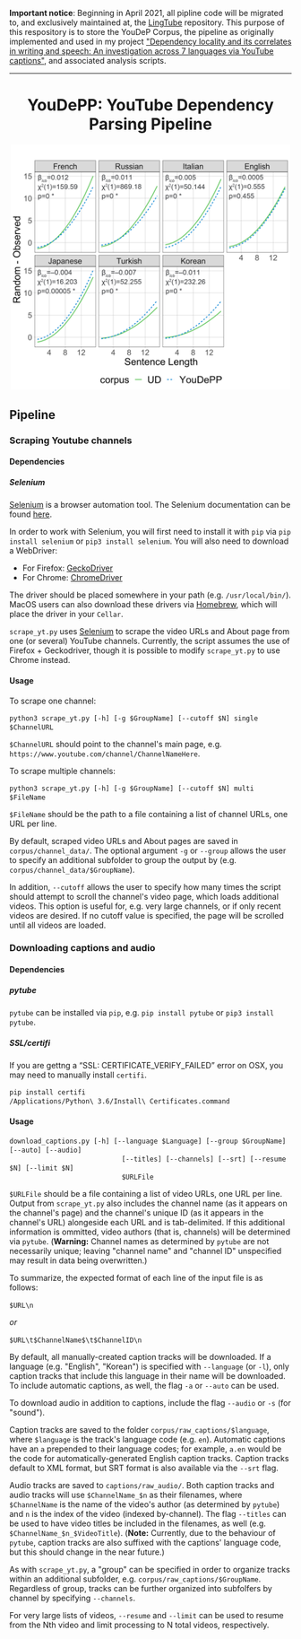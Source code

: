 **Important notice**: Beginning in April 2021, all pipline code will be migrated to, and exclusively maintained at, the [LingTube](https://github.com/Narquelion/LingTube) repository. This purpose of this respository is to store the YouDeP Corpus, the pipeline as originally implemented and used in my project ["Dependency locality and its correlates in writing and speech: An investigation across 7 languages via YouTube captions"](https://osf.io/nez36/), and associated analysis scripts.

---

<h1 align="center">YouDePP: YouTube Dependency Parsing Pipeline</h1>

<p align="center">
  <img width="500px" alt="Sample results from the dependency study." src="data/plots/model_fits_diff_betas.png">
</p>

## Pipeline

### Scraping Youtube channels

#### Dependencies

##### Selenium

[Selenium](https://www.selenium.dev/) is a browser automation tool. The Selenium documentation can be found [here](https://www.selenium.dev/documentation/).

In order to work with Selenium, you will first need to install it with `pip` via `pip install selenium` or `pip3 install selenium`. You will also need to download a WebDriver:

- For Firefox: [GeckoDriver](https://github.com/mozilla/geckodriver/releases)
- For Chrome: [ChromeDriver](https://github.com/SeleniumHQ/selenium/wiki/ChromeDriver)

The driver should be placed somewhere in your path (e.g. `/usr/local/bin/`). MacOS users can also download these drivers via [Homebrew](https://brew.sh/), which will place the driver in your `Cellar`.

`scrape_yt.py` uses [Selenium](https://www.selenium.dev/documentation/) to scrape the video URLs and About page from one (or several) YouTube channels. Currently, the script assumes the use of Firefox + Geckodriver, though it is possible to modify `scrape_yt.py` to use Chrome instead.

#### Usage

To scrape one channel:

```{bash}
python3 scrape_yt.py [-h] [-g $GroupName] [--cutoff $N] single $ChannelURL
```

`$ChannelURL` should point to the channel's main page, e.g. `https://www.youtube.com/channel/ChannelNameHere`.

To scrape multiple channels:

```{bash}
python3 scrape_yt.py [-h] [-g $GroupName] [--cutoff $N] multi $FileName
```

`$FileName` should be the path to a file containing a list of channel URLs, one URL per line.

By default, scraped video URLs and About pages are saved in `corpus/channel_data/`. The optional argument `-g` or `--group` allows the user to specify an additional subfolder to group the output by (e.g. `corpus/channel_data/$GroupName`).

In addition, `--cutoff` allows the user to specify how many times the script should attempt to scroll the channel's video page, which loads additional videos. This option is useful for, e.g. very large channels, or if only recent videos are desired. If no cutoff value is specified, the page will be scrolled until all videos are loaded.

### Downloading captions and audio

#### Dependencies

##### pytube

`pytube` can be installed via `pip`, e.g. `pip install pytube` or `pip3 install pytube`.

##### SSL/certifi

If you are gettng a “SSL: CERTIFICATE_VERIFY_FAILED” error on OSX, you may need to manually install `certifi`.

```{bash}
pip install certifi
/Applications/Python\ 3.6/Install\ Certificates.command
```

#### Usage

```{bash}
download_captions.py [-h] [--language $Language] [--group $GroupName] [--auto] [--audio]
                            [--titles] [--channels] [--srt] [--resume $N] [--limit $N]
                            $URLFile
```

`$URLFile` should be a file containing a list of video URLs, one URL per line. Output from `scrape_yt.py` also includes the channel name (as it appears on the channel's page) and the channel's unique ID (as it appears in the channel's URL) alongeside each URL and is tab-delimited. If this additional information is ommitted, video authors (that is, channels) will be determined via `pytube`. (**Warning:** Channel names as determined by `pytube` are not necessarily unique; leaving "channel name" and "channel ID" unspecified may result in data being overwritten.)

To summarize, the expected format of each line of the input file is as follows:

`$URL\n`

*or*

`$URL\t$ChannelName$\t$ChannelID\n`

By default, all manually-created caption tracks will be downloaded. If a language (e.g. "English", "Korean") is specified with `--language` (or `-l`), only caption tracks that include this language in their name will be downloaded. To include automatic captions, as well, the flag `-a` or `--auto` can be used.

To download audio in addition to captions, include the flag `--audio` or `-s` (for "sound").

Caption tracks are saved to the folder `corpus/raw_captions/$language`, where `$language` is the track's language code (e.g. `en`). Automatic captions have an `a` prepended to their language codes; for example, `a.en` would be the code for automatically-generated English caption tracks. Caption tracks default to XML format, but SRT format is also available via the `--srt` flag.

Audio tracks are saved to `captions/raw_audio/`. Both caption tracks and audio tracks will use `$ChannelName_$n` as their filenames, where `$ChannelName` is the name of the video's author (as determined by `pytube`) and `n` is the index of the video (indexed by-channel). The flag `--titles` can be used to have video titles be included in the filenames, as well (e.g. `$ChannelName_$n_$VideoTitle`). (**Note:** Currently, due to the behaviour of `pytube`, caption tracks are also suffixed with the captions' language code, but this should change in the near future.)

As with `scrape_yt.py`, a "group" can be specified in order to organize tracks within an additional subfolder, e.g. `corpus/raw_captions/$GroupName`. Regardless of group, tracks can be further organized into subfolfers by channel by specifying `--channels`.

For very large lists of videos, `--resume` and `--limit` can be used to resume from the Nth video and limit processing to N total videos, respectively.
